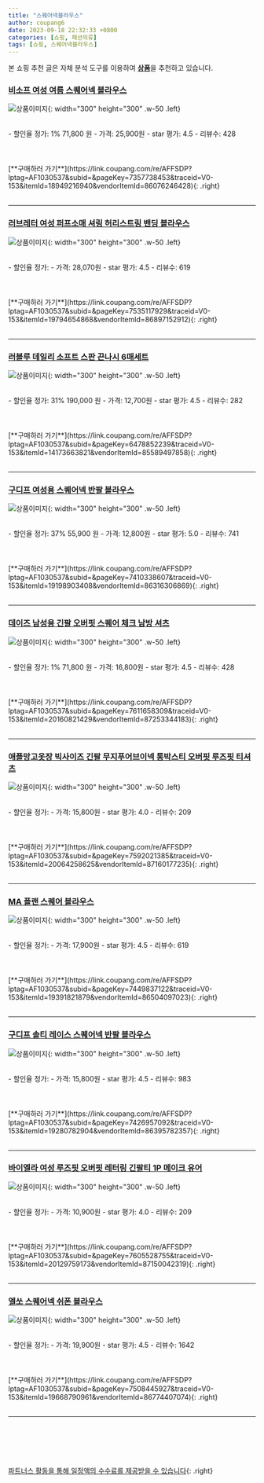 ```yaml
---
title: "스퀘어넥블라우스"
author: coupang6
date: 2023-09-18 22:32:33 +0800
categories: [쇼핑, 패션의류]
tags: [쇼핑, 스퀘어넥블라우스]
---
```


본 쇼핑 추천 글은 자체 분석 도구를 이용하여 [**상품**](https://link.coupang.com/a/bao1ui)을 추천하고 있습니다.

### [비소프 여성 여름 스퀘어넥 블라우스](https://link.coupang.com/re/AFFSDP?lptag=AF1030537&subid=&pageKey=7357738453&traceid=V0-153&itemId=18949216940&vendorItemId=86076246428)

![상품이미지](https://thumbnail8.coupangcdn.com/thumbnails/remote/230x230ex/image/vendor_inventory/f0d2/e87cae451a9d9d6cf73adfa8da200bc3901534d741e9f01063299216afc8.png){: width="300" height="300" .w-50 .left}


<br>
- 할인율 정가: 1%  71,800   원
- 가격: 25,900원
- star 평가: 4.5
- 리뷰수: 428
<br>
<br>
<br>
<br>
[**구매하러 가기**](https://link.coupang.com/re/AFFSDP?lptag=AF1030537&subid=&pageKey=7357738453&traceid=V0-153&itemId=18949216940&vendorItemId=86076246428){: .right}
<br>
<br>

---

### [러브레터 여성 퍼프소매 셔링 허리스트링 밴딩 블라우스](https://link.coupang.com/re/AFFSDP?lptag=AF1030537&subid=&pageKey=7535117929&traceid=V0-153&itemId=19794654868&vendorItemId=86897152912)

![상품이미지](https://thumbnail8.coupangcdn.com/thumbnails/remote/230x230ex/image/vendor_inventory/e4bb/68991c306ba71a36d2f2ba83902926228e801b2a88ce6745a7b25873ef06.jpg){: width="300" height="300" .w-50 .left}


<br>
- 할인율 정가: 
- 가격: 28,070원
- star 평가: 4.5
- 리뷰수: 619
<br>
<br>
<br>
<br>
[**구매하러 가기**](https://link.coupang.com/re/AFFSDP?lptag=AF1030537&subid=&pageKey=7535117929&traceid=V0-153&itemId=19794654868&vendorItemId=86897152912){: .right}
<br>
<br>

---

### [러블루 데일리 소프트 스판 끈나시 6매세트](https://link.coupang.com/re/AFFSDP?lptag=AF1030537&subid=&pageKey=6478852239&traceid=V0-153&itemId=14173663821&vendorItemId=85589497858)

![상품이미지](https://thumbnail8.coupangcdn.com/thumbnails/remote/230x230ex/image/vendor_inventory/d306/3910e10ddf49656f898ba33b39d7bada4e8eb510acc40153fef0323ab948.jpg){: width="300" height="300" .w-50 .left}


<br>
- 할인율 정가: 31%  190,000   원
- 가격: 12,700원
- star 평가: 4.5
- 리뷰수: 282
<br>
<br>
<br>
<br>
[**구매하러 가기**](https://link.coupang.com/re/AFFSDP?lptag=AF1030537&subid=&pageKey=6478852239&traceid=V0-153&itemId=14173663821&vendorItemId=85589497858){: .right}
<br>
<br>

---

### [구디프 여성용 스퀘어넥 반팔 블라우스](https://link.coupang.com/re/AFFSDP?lptag=AF1030537&subid=&pageKey=7410338607&traceid=V0-153&itemId=19198903408&vendorItemId=86316306869)

![상품이미지](https://thumbnail8.coupangcdn.com/thumbnails/remote/230x230ex/image/rs_quotation_api/cg2jqnke/47f8bce9007a45ba8d89e066c5772183.jpg){: width="300" height="300" .w-50 .left}


<br>
- 할인율 정가: 37%  55,900   원
- 가격: 12,800원
- star 평가: 5.0
- 리뷰수: 741
<br>
<br>
<br>
<br>
[**구매하러 가기**](https://link.coupang.com/re/AFFSDP?lptag=AF1030537&subid=&pageKey=7410338607&traceid=V0-153&itemId=19198903408&vendorItemId=86316306869){: .right}
<br>
<br>

---

### [데이즈 남성용 긴팔 오버핏 스퀘어 체크 남방 셔츠](https://link.coupang.com/re/AFFSDP?lptag=AF1030537&subid=&pageKey=7611658309&traceid=V0-153&itemId=20160821429&vendorItemId=87253344183)

![상품이미지](https://thumbnail9.coupangcdn.com/thumbnails/remote/230x230ex/image/vendor_inventory/acbd/e9d06cc47ad06ea7b48f83be6d2514573fad94d1c36daa586b690cbb13c7.jpg){: width="300" height="300" .w-50 .left}


<br>
- 할인율 정가: 1%  71,800   원
- 가격: 16,800원
- star 평가: 4.5
- 리뷰수: 428
<br>
<br>
<br>
<br>
[**구매하러 가기**](https://link.coupang.com/re/AFFSDP?lptag=AF1030537&subid=&pageKey=7611658309&traceid=V0-153&itemId=20160821429&vendorItemId=87253344183){: .right}
<br>
<br>

---

### [애플망고옷장 빅사이즈 긴팔 무지푸어브이넥 롱박스티 오버핏 루즈핏 티셔츠](https://link.coupang.com/re/AFFSDP?lptag=AF1030537&subid=&pageKey=7592021385&traceid=V0-153&itemId=20064258625&vendorItemId=87160177235)

![상품이미지](https://thumbnail7.coupangcdn.com/thumbnails/remote/230x230ex/image/vendor_inventory/f0e6/7cf96c1db1a1938a6d8af954974f51e36748c549a83c8a60e8fc856d08ec.jpg){: width="300" height="300" .w-50 .left}


<br>
- 할인율 정가: 
- 가격: 15,800원
- star 평가: 4.0
- 리뷰수: 209
<br>
<br>
<br>
<br>
[**구매하러 가기**](https://link.coupang.com/re/AFFSDP?lptag=AF1030537&subid=&pageKey=7592021385&traceid=V0-153&itemId=20064258625&vendorItemId=87160177235){: .right}
<br>
<br>

---

### [MA 플랜 스퀘어 블라우스](https://link.coupang.com/re/AFFSDP?lptag=AF1030537&subid=&pageKey=7449837122&traceid=V0-153&itemId=19391821879&vendorItemId=86504097023)

![상품이미지](https://thumbnail6.coupangcdn.com/thumbnails/remote/230x230ex/image/rs_quotation_api/soma6ict/550fe5d0699340f9ae902d7c3a0364da.jpg){: width="300" height="300" .w-50 .left}


<br>
- 할인율 정가: 
- 가격: 17,900원
- star 평가: 4.5
- 리뷰수: 619
<br>
<br>
<br>
<br>
[**구매하러 가기**](https://link.coupang.com/re/AFFSDP?lptag=AF1030537&subid=&pageKey=7449837122&traceid=V0-153&itemId=19391821879&vendorItemId=86504097023){: .right}
<br>
<br>

---

### [구디프 솔티 레이스 스퀘어넥 반팔 블라우스](https://link.coupang.com/re/AFFSDP?lptag=AF1030537&subid=&pageKey=7426957092&traceid=V0-153&itemId=19280782904&vendorItemId=86395782357)

![상품이미지](https://thumbnail8.coupangcdn.com/thumbnails/remote/230x230ex/image/rs_quotation_api/zpnu8p6u/78d1fc5ca8f24787b82df33bacba5052.jpg){: width="300" height="300" .w-50 .left}


<br>
- 할인율 정가: 
- 가격: 15,800원
- star 평가: 4.5
- 리뷰수: 983
<br>
<br>
<br>
<br>
[**구매하러 가기**](https://link.coupang.com/re/AFFSDP?lptag=AF1030537&subid=&pageKey=7426957092&traceid=V0-153&itemId=19280782904&vendorItemId=86395782357){: .right}
<br>
<br>

---

### [바이엘라 여성 루즈핏 오버핏 레터링 긴팔티 1P 메이크 유어](https://link.coupang.com/re/AFFSDP?lptag=AF1030537&subid=&pageKey=7605528755&traceid=V0-153&itemId=20129759173&vendorItemId=87150042319)

![상품이미지](https://thumbnail10.coupangcdn.com/thumbnails/remote/230x230ex/image/vendor_inventory/be36/a29917ae7771df200c3fac5b43ff4e35e67d5c8462d179cf689322c1ade1.jpg){: width="300" height="300" .w-50 .left}


<br>
- 할인율 정가: 
- 가격: 10,900원
- star 평가: 4.0
- 리뷰수: 209
<br>
<br>
<br>
<br>
[**구매하러 가기**](https://link.coupang.com/re/AFFSDP?lptag=AF1030537&subid=&pageKey=7605528755&traceid=V0-153&itemId=20129759173&vendorItemId=87150042319){: .right}
<br>
<br>

---

### [엘쏘 스퀘어넥 쉬폰 블라우스](https://link.coupang.com/re/AFFSDP?lptag=AF1030537&subid=&pageKey=7508445927&traceid=V0-153&itemId=19668790961&vendorItemId=86774407074)

![상품이미지](https://thumbnail6.coupangcdn.com/thumbnails/remote/230x230ex/image/rs_quotation_api/yzwtvb0e/833864fecb954ae7adbfc5eaecd16594.jpg){: width="300" height="300" .w-50 .left}


<br>
- 할인율 정가: 
- 가격: 19,900원
- star 평가: 4.5
- 리뷰수: 1642
<br>
<br>
<br>
<br>
[**구매하러 가기**](https://link.coupang.com/re/AFFSDP?lptag=AF1030537&subid=&pageKey=7508445927&traceid=V0-153&itemId=19668790961&vendorItemId=86774407074){: .right}
<br>
<br>

---
<br><br><br><br><br> [파트너스 활동을 통해 일정액의 수수료를 제공받을 수 있습니다](https://link.coupang.com/a/bao1ui){: .right}
